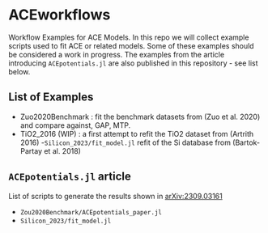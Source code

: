# ACEworkflows

Workflow Examples for ACE Models. In this repo we will collect example scripts used to fit ACE or related models. Some of these examples should be considered a work in progress. The examples from the article introducing `ACEpotentials.jl` are also published in this repository - see list below.

## List of Examples

- Zuo2020Benchmark : fit the benchmark datasets from (Zuo et al. 2020) and compare against, GAP, MTP. 
- TiO2_2016 (WIP) : a first attempt to refit the TiO2 dataset from (Artrith 2016)
-`Silicon_2023/fit_model.jl` refit of the Si database from (Bartok-Partay et al. 2018)

## `ACEpotentials.jl` article 

List of scripts to generate the results shown in [arXiv:2309.03161](https://arxiv.org/abs/2309.03161)

- `Zou2020Benchmark/ACEpotentials_paper.jl`
- `Silicon_2023/fit_model.jl`
